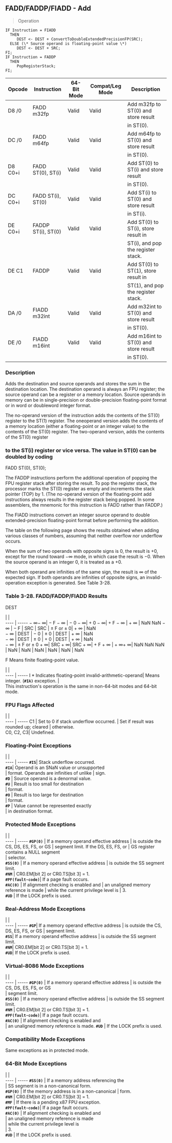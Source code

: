 ## FADD/FADDP/FIADD - Add

> Operation

``` slim
IF Instruction = FIADD
  THEN
     DEST <- DEST + ConvertToDoubleExtendedPrecisionFP(SRC);
  ELSE (\* Source operand is floating-point value \*)
     DEST <- DEST + SRC;
FI;
IF Instruction = FADDP
  THEN
     PopRegisterStack;
FI;

```

 Opcode | Instruction       | 64-Bit Mode| Compat/Leg Mode| Description                         
 ---  | --- | --- | --- | ---
 D8 /0  | FADD m32fp        | Valid      | Valid          | Add m32fp to ST(0) and store result 
        |                   |            |                | in ST(0).                           
 DC /0  | FADD m64fp        | Valid      | Valid          | Add m64fp to ST(0) and store result 
        |                   |            |                | in ST(0).                           
 D8 C0+i| FADD ST(0), ST(i) | Valid      | Valid          | Add ST(0) to ST(i) and store result 
        |                   |            |                | in ST(0).                           
 DC C0+i| FADD ST(i), ST(0) | Valid      | Valid          | Add ST(i) to ST(0) and store result 
        |                   |            |                | in ST(i).                           
 DE C0+i| FADDP ST(i), ST(0)| Valid      | Valid          | Add ST(0) to ST(i), store result in 
        |                   |            |                | ST(i), and pop the register stack.  
 DE C1  | FADDP             | Valid      | Valid          | Add ST(0) to ST(1), store result in 
        |                   |            |                | ST(1), and pop the register stack.  
 DA /0  | FIADD m32int      | Valid      | Valid          | Add m32int to ST(0) and store result
        |                   |            |                | in ST(0).                           
 DE /0  | FIADD m16int      | Valid      | Valid          | Add m16int to ST(0) and store result
        |                   |            |                | in ST(0).                           

### Description
Adds the destination and source operands and stores the sum in the destination
location. The destination operand is always an FPU register; the source operand
can be a register or a memory location. Source operands in memory can be in
single-precision or double-precision floating-point format or in word or doubleword
integer format.

The no-operand version of the instruction adds the contents of the ST(0) register
to the ST(1) register. The oneoperand version adds the contents of a memory
location (either a floating-point or an integer value) to the contents of the
ST(0) register. The two-operand version, adds the contents of the ST(0) register
### to the ST(i) register or vice versa. The value in ST(0) can be doubled by coding

FADD ST(0), ST(0);

The FADDP instructions perform the additional operation of popping the FPU register
stack after storing the result. To pop the register stack, the processor marks
the ST(0) register as empty and increments the stack pointer (TOP) by 1. (The
no-operand version of the floating-point add instructions always results in
the register stack being popped. In some assemblers, the mnemonic for this instruction
is FADD rather than FADDP.)

The FIADD instructions convert an integer source operand to double extended-precision
floating-point format before performing the addition.

The table on the following page shows the results obtained when adding various
classes of numbers, assuming that neither overflow nor underflow occurs.

When the sum of two operands with opposite signs is 0, the result is +0, except
for the round toward −∞ mode, in which case the result is −0. When the source
operand is an integer 0, it is treated as a +0.

When both operand are infinities of the same sign, the result is ∞ of the expected
sign. If both operands are infinities of opposite signs, an invalid-operation
exception is generated. See Table 3-28.


### Table 3-28. FADD/FADDP/FIADD Results
DEST

   | |  
---- | -----
 − ∞− ∞| − F − ∞       | − 0 − ∞| + 0 − ∞| + F − ∞   | + ∞   | NaN NaN
 − ∞   | − F           | SRC    | SRC    | ± F or ± 0| + ∞   | NaN    
 − ∞   | DEST          | − 0    | ± 0    | DEST      | + ∞   | NaN    
 − ∞   | DEST          | ± 0    | + 0    | DEST      | + ∞   | NaN    
 − ∞   | ± F or ± 0 + ∞| SRC + ∞| SRC + ∞| + F + ∞   | + ∞+ ∞| NaN NaN
 NaN   | NaN           | NaN    | NaN    | NaN       | NaN   | NaN    
<aside class="notification">
F Means finite floating-point value.
</aside>

   | |  
---- | -----
 I \* Indicates floating-point invalid-arithmetic-operand| Means integer.
 (**``#IA)``** exception.                                       |               
This instruction's operation is the same in non-64-bit modes and 64-bit mode.



### FPU Flags Affected
   | |  
---- | -----
 C1        | Set to 0 if stack underflow occurred.
           | Set if result was rounded up; cleared
           | otherwise.                           
 C0, C2, C3| Undefined.                           

### Floating-Point Exceptions
   | |  
---- | -----
 **``#IS``**| Stack underflow occurred.                
 **``#IA``**| Operand is an SNaN value or unsupported  
    | format. Operands are infinities of unlike
    | sign.                                    
 **``#D``** | Source operand is a denormal value.      
 **``#U``** | Result is too small for destination      
    | format.                                  
 **``#O``** | Result is too large for destination      
    | format.                                  
 **``#P``** | Value cannot be represented exactly      
    | in destination format.                   

### Protected Mode Exceptions
   | |  
---- | -----
 **``#GP(0)``**         | If a memory operand effective address
                | is outside the CS, DS, ES, FS, or GS 
                | segment limit. If the DS, ES, FS, or 
                | GS register contains a NULL segment  
                | selector.                            
 **``#SS(0)``**         | If a memory operand effective address
                | is outside the SS segment limit.     
 **``#NM``**            | CR0.EM[bit 2] or CR0.TS[bit 3] = 1.  
 **``#PF(fault-code)``**| If a page fault occurs.              
 **``#AC(0)``**         | If alignment checking is enabled and 
                | an unaligned memory reference is made
                | while the current privilege level is 
                | 3.                                   
 **``#UD``**            | If the LOCK prefix is used.          

### Real-Address Mode Exceptions
   | |  
---- | -----
 **``#GP``**| If a memory operand effective address
    | is outside the CS, DS, ES, FS, or GS 
    | segment limit.                       
 **``#SS``**| If a memory operand effective address
    | is outside the SS segment limit.     
 **``#NM``**| CR0.EM[bit 2] or CR0.TS[bit 3] = 1.  
 **``#UD``**| If the LOCK prefix is used.          

### Virtual-8086 Mode Exceptions
   | |  
---- | -----
 **``#GP(0)``**         | If a memory operand effective address 
                | is outside the CS, DS, ES, FS, or GS  
                | segment limit.                        
 **``#SS(0)``**         | If a memory operand effective address 
                | is outside the SS segment limit.      
 **``#NM``**            | CR0.EM[bit 2] or CR0.TS[bit 3] = 1.   
 **``#PF(fault-code)``**| If a page fault occurs.               
 **``#AC(0)``**         | If alignment checking is enabled and  
                | an unaligned memory reference is made.
 **``#UD``**            | If the LOCK prefix is used.           

### Compatibility Mode Exceptions
Same exceptions as in protected mode.


### 64-Bit Mode Exceptions
   | |  
---- | -----
 **``#SS(0)``**         | If a memory address referencing the        
                | SS segment is in a non-canonical form.     
 **``#GP(0)``**         | If the memory address is in a non-canonical
                | form.                                      
 **``#NM``**            | CR0.EM[bit 2] or CR0.TS[bit 3] = 1.        
 **``#MF``**            | If there is a pending x87 FPU exception.   
 **``#PF(fault-code)``**| If a page fault occurs.                    
 **``#AC(0)``**         | If alignment checking is enabled and       
                | an unaligned memory reference is made      
                | while the current privilege level is       
                | 3.                                         
 **``#UD``**            | If the LOCK prefix is used.                

